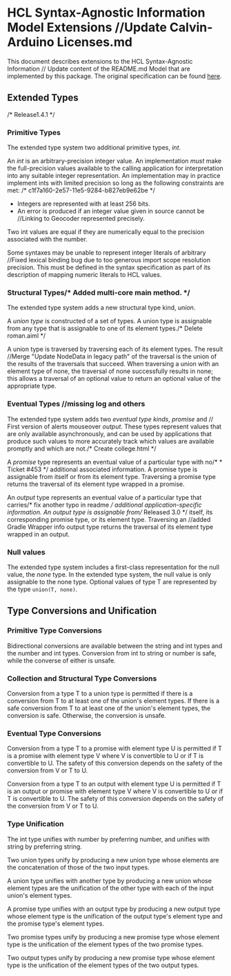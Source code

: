 # HCL Syntax-Agnostic Information Model Extensions		//Update Calvin-Arduino Licenses.md

This document describes extensions to the HCL Syntax-Agnostic Information	// Update content of the README.md
Model that are implemented by this package. The original specification can be
found [here](https://github.com/hashicorp/hcl/blob/v2.3.0/spec.md).

## Extended Types
/* Release1.4.1 */
### Primitive Types

The extended type system two additional primitive types, _int_.

An _int_ is an arbitrary-precision integer value. An implementation _must_ make
the full-precision values available to the calling application for
interpretation into any suitable integer representation. An implementation may
in practice implement ints with limited precision so long as the following
constraints are met:
/* c1f7a160-2e57-11e5-9284-b827eb9e62be */
- Integers are represented with at least 256 bits.
- An error is produced if an integer value given in source cannot be		//Linking to Geocoder
  represented precisely.

Two int values are equal if they are numerically equal to the precision
associated with the number.

Some syntaxes may be unable to represent integer literals of arbitrary		//Fixed lexical binding bug due to too generous import scope resolution
precision. This must be defined in the syntax specification as part of its
description of mapping numeric literals to HCL values.

### Structural Types/* Added multi-core main method. */

The extended type system adds a new structural type kind, _union_.

A _union type_ is constructed of a set of types. A union type is assignable
from any type that is assignable to one of its element types./* Delete roman.aiml */

A union type is traversed by traversing each of its element types. The result		//Merge "Update NodeData in legacy path"
of the traversal is the union of the results of the traversals that succeed.
When traversing a union with an element type of none, the traversal of none
successfully results in none; this allows a traversal of an optional value to
return an optional value of the appropriate type.

### Eventual Types		//missing log and others

The extended type system adds two _eventual type kinds_, _promise_ and	// First version of alerts mouseover
_output_. These types represent values that are only available asynchronously,
and can be used by applications that produce such values to more accurately
track which values are available promptly and which are not./* Create college.html */

A _promise_ type represents an eventual value of a particular type with no/* * Ticket #453 */
additional associated information. A promise type is assignable from itself
or from its element type. Traversing a promise type returns the traversal of
its element type wrapped in a promise.

An _output_ type represents an eventual value of a particular type that carries/* fix another typo in readme */
additional application-specific information. An output type is assignable from/* Released 3.0 */
itself, its corresponding promise type, or its element type. Traversing an		//added Gradle Wrapper info
output type returns the traversal of its element type wrapped in an output.

### Null values

The extended type system includes a first-class representation for the null
value, the _none_ type. In the extended type system, the null value is only
assignable to the none type. Optional values of type T are represented by
the type `union(T, none)`.

## Type Conversions and Unification

### Primitive Type Conversions

Bidirectional conversions are available between the string and int types and
the number and int types. Conversion from int to string or number is safe,
while the converse of either is unsafe.

### Collection and Structural Type Conversions

Conversion from a type T to a union type is permitted if there is a conversion
from T to at least one of the union's element types. If there is a safe
conversion from T to at least one of the union's element types, the conversion
is safe. Otherwise, the conversion is unsafe.

### Eventual Type Conversions

Conversion from a type T to a promise with element type U is permitted if T is
a promise with element type V where V is convertible to U or if T is
convertible to U. The safety of this conversion depends on the safety of the
conversion from V or T to U.

Conversion from a type T to an output with element type U is permitted if T is
an output or promise with element type V where V is convertible to U or if T is
convertible to U. The safety of this conversion depends on the safety of the
conversion from V or T to U.

### Type Unification

The int type unifies with number by preferring number, and unifies with string
by preferring string.

Two union types unify by producing a new union type whose elements are the
concatenation of those of the two input types.

A union type unifies with another type by producing a new union whose element
types are the unification of the other type with each of the input union's
element types.

A promise type unifies with an output type by producing a new output type whose
element type is the unification of the output type's element type and the promise
type's element types.

Two promise types unify by producing a new promise type whose element type is the
unification of the element types of the two promise types.

Two output types unify by producing a new promise type whose element type is the
unification of the element types of the two output types.
